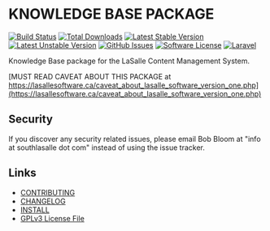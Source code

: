 # KNOWLEDGE BASE PACKAGE

[![Build Status](https://img.shields.io/travis/lasallecms/lasallecms-l5-knowledgebase-pkg/master.svg?style=flat-square)](https://travis-ci.org/lasallecms/lasallecms-l5-knowledgebase-pkg)
[![Total Downloads](https://img.shields.io/packagist/dt/lasallecms/knowledgebase.svg?style=flat-square)](https://packagist.org/packages/lasallecms/knowledgebase)
[![Latest Stable Version](https://poser.pugx.org/lasallecms/knowledgebase/v/stable.svg)](https://packagist.org/packages/lasallecms/knowledgebase)
[![Latest Unstable Version](https://poser.pugx.org/lasallecms/knowledgebase/v/unstable.svg)](https://packagist.org/packages/lasallecms/knowledgebase)
[![GitHub Issues](https://img.shields.io/github/issues/lasallecms/lasallecms-l5-knowledgebase-pkg.svg)](https://github.com/lasallecms/lasallecms-l5-knowledgebase-pkg/issues)
[![Software License](https://img.shields.io/badge/license-GPLv3-brightgreen.svg?style=flat-square)](LICENSE.md)
[![Laravel](https://img.shields.io/badge/Laravel-v5.1-brightgreen.svg?style=flat-square)](http://laravel.com)

Knowledge Base package for the LaSalle Content Management System.


[MUST READ CAVEAT ABOUT THIS PACKAGE at https://lasallesoftware.ca/caveat_about_lasalle_software_version_one.php](https://lasallesoftware.ca/caveat_about_lasalle_software_version_one.php)


## Security

If you discover any security related issues, please email Bob Bloom at "info at southlasalle dot com" instead of using the issue tracker.


## Links

* [CONTRIBUTING](CONTRIBUTING.md)
* [CHANGELOG](CHANGELOG.md)
* [INSTALL](INSTALL.md)
* [GPLv3 License File](LICENSE.md)



